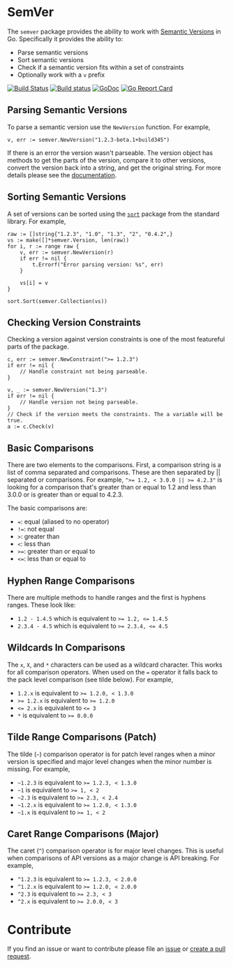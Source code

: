 # SemVer

The `semver` package provides the ability to work with [Semantic Versions](http://semver.org) in Go. Specifically it provides the ability to:

* Parse semantic versions
* Sort semantic versions
* Check if a semantic version fits within a set of constraints
* Optionally work with a `v` prefix

[![Build Status](https://travis-ci.org/Masterminds/semver.svg)](https://travis-ci.org/Masterminds/semver) [![Build status](https://ci.appveyor.com/api/projects/status/jfk66lib7hb985k8/branch/master?svg=true&passingText=windows%20build%20passing&failingText=windows%20build%20failing)](https://ci.appveyor.com/project/mattfarina/semver/branch/master) [![GoDoc](https://godoc.org/github.com/Masterminds/semver?status.png)](https://godoc.org/github.com/Masterminds/semver) [![Go Report Card](http://goreportcard.com/badge/Masterminds/semver)](http://goreportcard.com/report/Masterminds/semver)

## Parsing Semantic Versions

To parse a semantic version use the `NewVersion` function. For example,

    v, err := semver.NewVersion("1.2.3-beta.1+build345")

If there is an error the version wasn't parseable. The version object has methods
to get the parts of the version, compare it to other versions, convert the
version back into a string, and get the original string. For more details
please see the [documentation](https://godoc.org/github.com/Masterminds/semver).

## Sorting Semantic Versions

A set of versions can be sorted using the [`sort`](https://golang.org/pkg/sort/)
package from the standard library. For example,

    raw := []string{"1.2.3", "1.0", "1.3", "2", "0.4.2",}
    vs := make([]*semver.Version, len(raw))
	for i, r := range raw {
		v, err := semver.NewVersion(r)
		if err != nil {
			t.Errorf("Error parsing version: %s", err)
		}

		vs[i] = v
	}

	sort.Sort(semver.Collection(vs))

## Checking Version Constraints

Checking a version against version constraints is one of the most featureful
parts of the package.

    c, err := semver.NewConstraint(">= 1.2.3")
    if err != nil {
        // Handle constraint not being parseable.
    }

    v, _ := semver.NewVersion("1.3")
    if err != nil {
        // Handle version not being parseable.
    }
    // Check if the version meets the constraints. The a variable will be true.
    a := c.Check(v)

## Basic Comparisons

There are two elements to the comparisons. First, a comparison string is a list
of comma separated and comparisons. These are then separated by || separated or
comparisons. For example, `">= 1.2, < 3.0.0 || >= 4.2.3"` is looking for a
comparison that's greater than or equal to 1.2 and less than 3.0.0 or is
greater than or equal to 4.2.3.

The basic comparisons are:

* `=`: equal (aliased to no operator)
* `!=`: not equal
* `>`: greater than
* `<`: less than
* `>=`: greater than or equal to
* `<=`: less than or equal to

## Hyphen Range Comparisons

There are multiple methods to handle ranges and the first is hyphens ranges.
These look like:

* `1.2 - 1.4.5` which is equivalent to `>= 1.2, <= 1.4.5`
* `2.3.4 - 4.5` which is equivalent to `>= 2.3.4, <= 4.5`

## Wildcards In Comparisons

The `x`, `X`, and `*` characters can be used as a wildcard character. This works
for all comparison operators. When used on the `=` operator it falls
back to the pack level comparison (see tilde below). For example,

* `1.2.x` is equivalent to `>= 1.2.0, < 1.3.0`
* `>= 1.2.x` is equivalent to `>= 1.2.0`
* `<= 2.x` is equivalent to `<= 3`
* `*` is equivalent to `>= 0.0.0`

## Tilde Range Comparisons (Patch)

The tilde (`~`) comparison operator is for patch level ranges when a minor
version is specified and major level changes when the minor number is missing.
For example,

* `~1.2.3` is equivalent to `>= 1.2.3, < 1.3.0`
* `~1` is equivalent to `>= 1, < 2`
* `~2.3` is equivalent to `>= 2.3, < 2.4`
* `~1.2.x` is equivalent to `>= 1.2.0, < 1.3.0`
* `~1.x` is equivalent to `>= 1, < 2`

## Caret Range Comparisons (Major)

The caret (`^`) comparison operator is for major level changes. This is useful
when comparisons of API versions as a major change is API breaking. For example,

* `^1.2.3` is equivalent to `>= 1.2.3, < 2.0.0`
* `^1.2.x` is equivalent to `>= 1.2.0, < 2.0.0`
* `^2.3` is equivalent to `>= 2.3, < 3`
* `^2.x` is equivalent to `>= 2.0.0, < 3`

# Contribute

If you find an issue or want to contribute please file an [issue](https://github.com/Masterminds/semver/issues)
or [create a pull request](https://github.com/Masterminds/semver/pulls).
